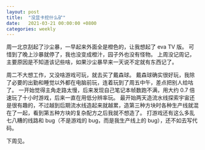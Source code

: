 ```yaml
---
layout: post
title:  "没显卡挖什么矿"
date:   2021-03-21 00:00:00 +0800
categories: weekly
---
```


周一北京刮起了沙尘暴，一早起来外面全是橙色的，让我想起了 eva TV 版。
可惜到了晚上沙暴就停了，我也没变成橙汁，园子外也没有怪物。
上周没记周记，主要原因是不知道该记些啥，如果沙尘暴早来一天说不定就有东西记了。

周二不大想工作，又没啥游戏可玩，就去买了戴森球。
戴森球确实很好玩，我除了必要的出勤和睡觉以外都在电脑前玩，连着玩到了周五中午，差点把别人给咕了。
一开始觉得主角走路太慢，后来发现自己笔记本帧数跑不满，用大约 0.7 倍速玩了十小时游戏，后来一直在用低分辨率玩。
最开始两天造流水线探索宇宙还是很有趣的，不过越到后期流水线造起来就越累，造第三种方块时各种生产线就混在了一起，看到第五种方块的复杂配方之后我就不想造了。
打游戏还有这么多乱七八糟的线路和 bug（不是游戏的 bug，而是我生产线上的 bug），还不如去写代码。

下周见。

